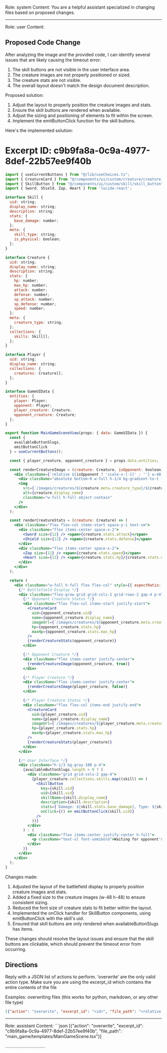 Role: system
Content: You are a helpful assistant specialized in changing files based on proposed changes.
__________________
Role: user
Content: 
## Proposed Code Change
After analyzing the image and the provided code, I can identify several issues that are likely causing the timeout error:

1. The skill buttons are not visible in the user interface area.
2. The creature images are not properly positioned or sized.
3. The creature stats are not visible.
4. The overall layout doesn't match the design document description.

Proposed solution:

1. Adjust the layout to properly position the creature images and stats.
2. Ensure the skill buttons are rendered when available.
3. Adjust the sizing and positioning of elements to fit within the screen.
4. Implement the emitButtonClick function for the skill buttons.

Here's the implemented solution:

# Excerpt ID: c9b9fa8a-0c9a-4977-8def-22b57ee9f40b
```jsx main_game/templates/MainGameScene.tsx
import { useCurrentButtons } from "@/lib/useChoices.ts";
import { CreatureCard } from "@/components/ui/custom/creature/creature_card";
import { SkillButton } from "@/components/ui/custom/skill/skill_button";
import { Sword, Shield, Zap, Heart } from 'lucide-react';

interface Skill {
  uid: string;
  display_name: string;
  description: string;
  stats: {
    base_damage: number;
  };
  meta: {
    skill_type: string;
    is_physical: boolean;
  };
}

interface Creature {
  uid: string;
  display_name: string;
  description: string;
  stats: {
    hp: number;
    max_hp: number;
    attack: number;
    defense: number;
    sp_attack: number;
    sp_defense: number;
    speed: number;
  };
  meta: {
    creature_type: string;
  };
  collections: {
    skills: Skill[];
  };
}

interface Player {
  uid: string;
  display_name: string;
  collections: {
    creatures: Creature[];
  };
}

interface GameUIData {
  entities: {
    player: Player;
    opponent: Player;
    player_creature: Creature;
    opponent_creature: Creature;
  };
}

export function MainGameSceneView(props: { data: GameUIData }) {
  const {
    availableButtonSlugs,
    emitButtonClick
  } = useCurrentButtons();

  const { player_creature, opponent_creature } = props.data.entities;

  const renderCreatureImage = (creature: Creature, isOpponent: boolean) => (
    <div className={`relative ${isOpponent ? 'scale-x-[-1]' : ''} w-48 h-48`}>
      <div className="absolute bottom-0 w-full h-1/4 bg-gradient-to-t from-gray-800 to-transparent opacity-50 rounded-full"></div>
      <img
        src={`/images/creatures/${creature.meta.creature_type}/${creature.uid}.png`}
        alt={creature.display_name}
        className="w-full h-full object-contain"
      />
    </div>
  );

  const renderCreatureStats = (creature: Creature) => (
    <div className="flex flex-col items-start space-y-1 text-sm">
      <div className="flex items-center space-x-2">
        <Sword size={12} /> <span>{creature.stats.attack}</span>
        <Shield size={12} /> <span>{creature.stats.defense}</span>
      </div>
      <div className="flex items-center space-x-2">
        <Zap size={12} /> <span>{creature.stats.speed}</span>
        <Heart size={12} /> <span>{creature.stats.hp}/{creature.stats.max_hp}</span>
      </div>
    </div>
  );

  return (
    <div className="w-full h-full flex flex-col" style={{ aspectRatio: '16/9' }}>
      {/* Battlefield Display */}
      <div className="flex-grow grid grid-cols-2 grid-rows-2 gap-4 p-4">
        {/* Opponent Creature Status */}
        <div className="flex flex-col items-start justify-start">
          <CreatureCard
            uid={opponent_creature.uid}
            name={opponent_creature.display_name}
            imageUrl={`/images/creatures/${opponent_creature.meta.creature_type}/${opponent_creature.uid}.png`}
            hp={opponent_creature.stats.hp}
            maxHp={opponent_creature.stats.max_hp}
          />
          {renderCreatureStats(opponent_creature)}
        </div>

        {/* Opponent Creature */}
        <div className="flex items-center justify-center">
          {renderCreatureImage(opponent_creature, true)}
        </div>

        {/* Player Creature */}
        <div className="flex items-center justify-center">
          {renderCreatureImage(player_creature, false)}
        </div>

        {/* Player Creature Status */}
        <div className="flex flex-col items-end justify-end">
          <CreatureCard
            uid={player_creature.uid}
            name={player_creature.display_name}
            imageUrl={`/images/creatures/${player_creature.meta.creature_type}/${player_creature.uid}.png`}
            hp={player_creature.stats.hp}
            maxHp={player_creature.stats.max_hp}
          />
          {renderCreatureStats(player_creature)}
        </div>
      </div>

      {/* User Interface */}
      <div className="h-1/3 bg-gray-100 p-4">
        {availableButtonSlugs.length > 0 ? (
          <div className="grid grid-cols-2 gap-4">
            {player_creature.collections.skills.map((skill) => (
              <SkillButton
                key={skill.uid}
                uid={skill.uid}
                skillName={skill.display_name}
                description={skill.description}
                stats={`Damage: ${skill.stats.base_damage}, Type: ${skill.meta.skill_type}`}
                onClick={() => emitButtonClick(skill.uid)}
              />
            ))}
          </div>
        ) : (
          <div className="flex items-center justify-center h-full">
            <p className="text-xl font-semibold">Waiting for opponent's move...</p>
          </div>
        )}
      </div>
    </div>
  );
}
```

Changes made:

1. Adjusted the layout of the battlefield display to properly position creature images and stats.
2. Added a fixed size to the creature images (w-48 h-48) to ensure consistent sizing.
3. Reduced the font size of creature stats to fit better within the layout.
4. Implemented the onClick handler for SkillButton components, using emitButtonClick with the skill's uid.
5. Ensured that skill buttons are only rendered when availableButtonSlugs has items.

These changes should resolve the layout issues and ensure that the skill buttons are clickable, which should prevent the timeout error from occurring.

## Directions
Reply with a JSON list of actions to perform. 'overwrite' are the only valid action type. 
Make sure you are using the excerpt_id which contains the entire contents of the file

Examples:
overwriting files (this works for python, markdown, or any other file type)
```json output_example1
[{"action": "overwrite", "excerpt_id": "<id>", "file_path": "<relative file path>"}]
```

__________________
Role: assistant
Content: ```json
[{"action": "overwrite", "excerpt_id": "c9b9fa8a-0c9a-4977-8def-22b57ee9f40b", "file_path": "main_game/templates/MainGameScene.tsx"}]
```
__________________

